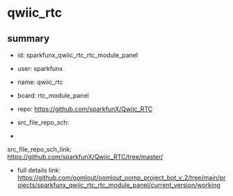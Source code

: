 # qwiic_rtc
 
## summary 
* id: sparkfunx_qwiic_rtc_rtc_module_panel
* user: sparkfunx
* name: qwiic_rtc
* board: rtc_module_panel
* repo: https://github.com/sparkfunX/Qwiic_RTC



* src_file_repo_sch: 
*
 src_file_repo_sch_link: https://github.com/sparkfunX/Qwiic_RTC/tree/master/
* full details link: https://github.com/oomlout/oomlout_oomp_project_bot_v_2/tree/main/projects/sparkfunx_qwiic_rtc_rtc_module_panel/current_version/working  






